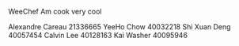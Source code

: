 WeeChef
Am cook very cool

Alexandre Careau 21336665
YeeHo Chow 40032218
Shi Xuan Deng 40057454
Calvin Lee 40128163
Kai Washer 40095946
